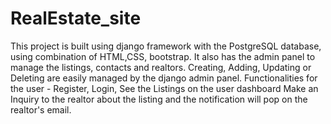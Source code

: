 # RealEstate_site
This project is built using django framework with the PostgreSQL database, using combination of HTML,CSS, bootstrap. 
It also has the admin panel to manage the listings, contacts and realtors. 
Creating, Adding, Updating or Deleting are easily managed by the django admin panel.
Functionalities for the user - Register, Login, See the Listings on the user dashboard
Make an Inquiry to the realtor about the listing and the notification will pop on the realtor's email.

